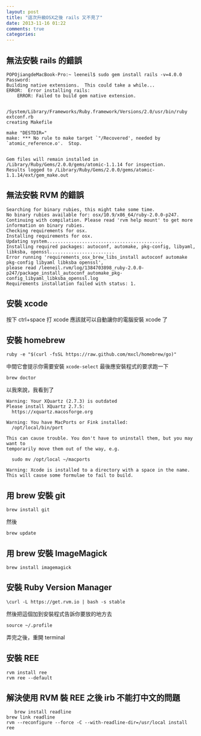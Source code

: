 ```yaml
---
layout: post
title: "這次升級OSX之後 rails 又不見了"
date: 2013-11-16 01:22
comments: true
categories: 
---
```

## 無法安裝 rails 的錯誤
```
POPOjiangdeMacBook-Pro:~ leeneil$ sudo gem install rails -v=4.0.0
Password:
Building native extensions.  This could take a while...
ERROR:  Error installing rails:
	ERROR: Failed to build gem native extension.

    /System/Library/Frameworks/Ruby.framework/Versions/2.0/usr/bin/ruby extconf.rb
creating Makefile

make "DESTDIR="
make: *** No rule to make target `"/Recovered', needed by `atomic_reference.o'.  Stop.


Gem files will remain installed in /Library/Ruby/Gems/2.0.0/gems/atomic-1.1.14 for inspection.
Results logged to /Library/Ruby/Gems/2.0.0/gems/atomic-1.1.14/ext/gem_make.out
```

## 無法安裝 RVM 的錯誤
```
Searching for binary rubies, this might take some time.
No binary rubies available for: osx/10.9/x86_64/ruby-2.0.0-p247.
Continuing with compilation. Please read 'rvm help mount' to get more information on binary rubies.
Checking requirements for osx.
Installing requirements for osx.
Updating system...........................................
Installing required packages: autoconf, automake, pkg-config, libyaml, libksba, openssl........................
Error running 'requirements_osx_brew_libs_install autoconf automake pkg-config libyaml libksba openssl',
please read /leeneil.rvm/log/1384703898_ruby-2.0.0-p247/package_install_autoconf_automake_pkg-config_libyaml_libksba_openssl.log
Requirements installation failed with status: 1.
```


## 安裝 xcode
按下 ctrl+space 打 xcode 應該就可以自動讓你的電腦安裝  xcode 了

## 安裝 homebrew
```
ruby -e "$(curl -fsSL https://raw.github.com/mxcl/homebrew/go)"
```
中間它會提示你需要安裝 `xcode-select` 
最後應安裝程式的要求跑一下
```
brew doctor
```
以我來說，我看到了
```
Warning: Your XQuartz (2.7.3) is outdated
Please install XQuartz 2.7.5:
  https://xquartz.macosforge.org

Warning: You have MacPorts or Fink installed:
  /opt/local/bin/port

This can cause trouble. You don't have to uninstall them, but you may want to
temporarily move them out of the way, e.g.

  sudo mv /opt/local ~/macports

Warning: Xcode is installed to a directory with a space in the name.
This will cause some formulae to fail to build.
```

## 用 brew 安裝 git
```
brew install git
```
然後
```
brew update
```

## 用 brew 安裝 ImageMagick
```
brew install imagemagick
```

## 安裝 Ruby Version Manager
```
\curl -L https://get.rvm.io | bash -s stable
```
然後把這個加到安裝程式告訴你要放的地方去
```
source ~/.profile
```
弄完之後，重開 terminal

## 安裝 REE
```
rvm install ree
rvm ree --default
```

## 解決使用 RVM 裝 REE 之後 irb 不能打中文的問題
```
￼￼￼brew install readline
brew link readline
rvm --reconfigure --force -C --with-readline-dir=/usr/local install ree
```

